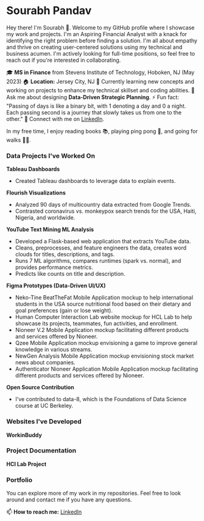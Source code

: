 # Sourabh Pandav

Hey there! I'm Sourabh 👋. Welcome to my GitHub profile where I showcase my work and projects. I'm an Aspiring Financial Analyst with a knack for identifying the right problem before finding a solution. I'm all about empathy and thrive on creating user-centered solutions using my technical and business acumen. I'm actively looking for full-time positions, so feel free to reach out if you're interested in collaborating.

🎓 **MS in Finance** from Stevens Institute of Technology, Hoboken, NJ (May 2023)
🏠 **Location:** Jersey City, NJ
🌱 Currently learning new concepts and working on projects to enhance my technical skillset and coding abilities.
💬 Ask me about designing **Data-Driven Strategic Planning**.
⚡ Fun fact: "Passing of days is like a binary bit, with 1 denoting a day and 0 a night. Each passing second is a journey that slowly takes us from one to the other."
🤝 Connect with me on [LinkedIn](www.linkedin.com/in/sourabhpandav).

In my free time, I enjoy reading books 📚, playing ping pong 🏓, and going for walks 🚶‍♂️.

### Data Projects I've Worked On

**Tableau Dashboards**
- Created Tableau dashboards to leverage data to explain events.

**Flourish Visualizations**
- Analyzed 90 days of multicountry data extracted from Google Trends.
- Contrasted coronavirus vs. monkeypox search trends for the USA, Haiti, Nigeria, and worldwide.

**YouTube Text Mining ML Analysis**
- Developed a Flask-based web application that extracts YouTube data.
- Cleans, preprocesses, and feature engineers the data, creates word clouds for titles, descriptions, and tags.
- Runs 7 ML algorithms, compares runtimes (spark vs. normal), and provides performance metrics.
- Predicts like counts on title and description.

**Figma Prototypes (Data-Driven UI/UX)**
- Neko-Tine BeatTheFat Mobile Application mockup to help international students in the USA source nutritional food based on their dietary and goal preferences (gain or lose weight).
- Human Computer Interaction Lab website mockup for HCL Lab to help showcase its projects, teammates, fun activities, and enrollment.
- Nioneer V.2 Mobile Application mockup facilitating different products and services offered by Nioneer.
- Qzee Mobile Application mockup envisioning a game to improve general knowledge in various streams.
- NewGen Analysis Mobile Application mockup envisioning stock market news about companies.
- Authenticator Nioneer Application Mobile Application mockup facilitating different products and services offered by Nioneer.

**Open Source Contribution**
- I've contributed to data-8, which is the Foundations of Data Science course at UC Berkeley.

### Websites I've Developed

**WorkinBuddy**

### Project Documentation

**HCI Lab Project**

### Portfolio

You can explore more of my work in my repositories. Feel free to look around and contact me if you have any questions.

📫 **How to reach me:** [LinkedIn](www.linkedin.com/in/sourabhpandav)
